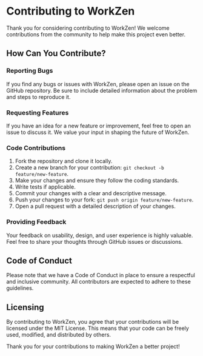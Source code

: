 # Contributing to WorkZen

Thank you for considering contributing to WorkZen! We welcome contributions from the community to help make this project even better.

## How Can You Contribute?

### Reporting Bugs

If you find any bugs or issues with WorkZen, please open an issue on the GitHub repository. Be sure to include detailed information about the problem and steps to reproduce it.

### Requesting Features

If you have an idea for a new feature or improvement, feel free to open an issue to discuss it. We value your input in shaping the future of WorkZen.

### Code Contributions

1. Fork the repository and clone it locally.
2. Create a new branch for your contribution: `git checkout -b feature/new-feature`.
3. Make your changes and ensure they follow the coding standards.
4. Write tests if applicable.
5. Commit your changes with a clear and descriptive message.
6. Push your changes to your fork: `git push origin feature/new-feature`.
7. Open a pull request with a detailed description of your changes.

### Providing Feedback

Your feedback on usability, design, and user experience is highly valuable. Feel free to share your thoughts through GitHub issues or discussions.

## Code of Conduct

Please note that we have a Code of Conduct in place to ensure a respectful and inclusive community. All contributors are expected to adhere to these guidelines.

## Licensing

By contributing to WorkZen, you agree that your contributions will be licensed under the MIT License. This means that your code can be freely used, modified, and distributed by others.

Thank you for your contributions to making WorkZen a better project!